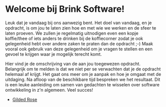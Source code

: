 # Welcome bij Brink Software!

Leuk dat je vandaag bij ons aanwezig bent. Het doel van vandaag, en je opdracht, is om jou te laten zien hoe en met wie we werken en de sfeer te laten proeven. We zullen je regelmatig uitnodigen even een kopje koffie/thee of iets anders te drinken bij de koffiecorner zodat je ook gelegenheid hebt over andere zaken te praten dan de opdracht ;-) Maak vooral ook gebruik van deze gelegenheid om je vragen te stellen en een gevoel te krijgen waar je mogelijk terecht komt.

Hier vind je de omschrijving van de aan jou toegewezen opdracht. Belangrijk om te melden is dat we niet per se verwachten dat je de opdracht helemaal af krijgt. Het gaat ons meer om je aanpak en hoe je omgaat met de uitdaging. Na afloop van de beschikbare tijd bespreken we het resultaat. Dit is een leuke aanleiding om samen van gedachten te wisselen over software ontwikkeling in z'n algemeen. Veel succes!

* [Gilded Rose](https://github.com/Brink-Software/Opdrachten/wiki/Gilded-Rose)